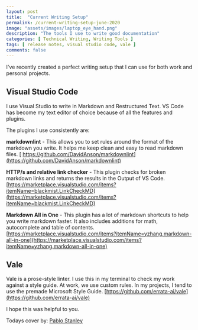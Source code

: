```yaml
---
layout: post
title:  "Current Writing Setup"
permalink: /current-writing-setup-june-2020
image: "assets/images/laptop_eye_hand.png"
description: "The tools I use to write good documentation"
categories: [ Technical Writing, Writing Tools ]
tags: [ release notes, visual studio code, vale ]
comments: false
---
```


I've recently created a perfect writing setup that I can use for both work and personal projects. 

## Visual Studio Code

I use Visual Studio to write in Markdown and Restructured Text. VS Code has become my text editor of choice because of all the features and plugins. 

The plugins I use consistently are:

**markdownlint** - This allows you to set rules around the format of the markdown you write. It helps me keep clean and easy to read markdown files. [ https://github.com/DavidAnson/markdownlint](https://github.com/DavidAnson/markdownlint)

**HTTP/s and relative link checker** - This plugin checks for broken markdown links and returns the results in the Output of VS Code. [https://marketplace.visualstudio.com/items?itemName=blackmist.LinkCheckMD](https://marketplace.visualstudio.com/items?itemName=blackmist.LinkCheckMD)

**Markdown All in One** - This plugin has a lot of markdown shortcuts to help you write markdown faster. It also includes additions for math, autocomplete and table of contents. [https://marketplace.visualstudio.com/items?itemName=yzhang.markdown-all-in-one](https://marketplace.visualstudio.com/items?itemName=yzhang.markdown-all-in-one)

## Vale

Vale is a prose-style linter. I use this in my terminal to check my work against a style guide. At work, we use custom rules. In my projects, I tend to use the premade Microsoft Style Guide. [https://github.com/errata-ai/vale](https://github.com/errata-ai/vale)

I hope this was helpful to you. 


Todays cover by: [Pablo Stanley](https://blush.design/artists/pablo-stanley)